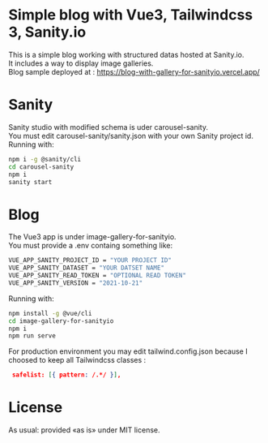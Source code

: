 # Simple blog with Vue3, Tailwindcss 3, Sanity.io

This is a simple blog working with structured datas hosted at Sanity.io.  
It includes a way to display image galleries.  
Blog sample deployed at : https://blog-with-gallery-for-sanityio.vercel.app/  

# Sanity

Sanity studio with modified schema is uder carousel-sanity.  
You must edit carousel-sanity/sanity.json with your own Sanity project id.  
Running with:
```bash
npm i -g @sanity/cli
cd carousel-sanity
npm i
sanity start
```

# Blog

The Vue3 app is under image-gallery-for-sanityio.  
You must provide a .env containg something like:
```bash
VUE_APP_SANITY_PROJECT_ID = "YOUR PROJECT ID"
VUE_APP_SANITY_DATASET = "YOUR DATSET NAME"
VUE_APP_SANITY_READ_TOKEN = "OPTIONAL READ TOKEN"
VUE_APP_SANITY_VERSION = "2021-10-21"
```
Running with:
```bash
npm install -g @vue/cli
cd image-gallery-for-sanityio
npm i
npm run serve
```
For production environment you may edit tailwind.config.json because I choosed to keep all Tailwindcss classes :
```json
 safelist: [{ pattern: /.*/ }],
```

# License

As usual: provided «as is» under MIT license. 